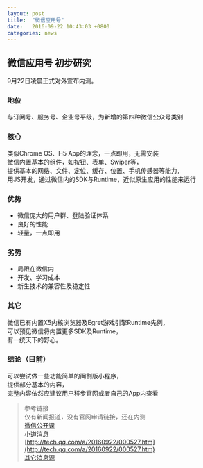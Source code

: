 ```yaml
---
layout: post
title:  "微信应用号"
date:   2016-09-22 10:43:03 +0800
categories: news
---
```


## 微信应用号 初步研究  

9月22日凌晨正式对外宣布内测。  

### 地位  
与订阅号、服务号、企业号平级，为新增的第四种微信公众号类别

### 核心  
类似Chrome OS、H5 App的理念，一点即用，无需安装  
微信内置基本的组件，如按钮、表单、Swiper等，  
提供基本的网络、文件、定位、缓存、位置、手机传感器等能力，  
用JS开发，通过微信内的SDK与Runtime，近似原生应用的性能来运行  

### 优势  
- 微信庞大的用户群、登陆验证体系
- 良好的性能
- 轻量，一点即用

### 劣势  
- 局限在微信内
- 开发、学习成本
- 新生技术的兼容性及稳定性

### 其它  
微信已有内置X5内核浏览器及Egret游戏引擎Runtime先例，  
可以预见微信将内置更多SDK及Runtime，  
有一统天下的野心。

### 结论（目前） 
可以尝试做一些功能简单的阉割版小程序，  
提供部分基本的内容，  
完整内容依然应建议用户移步官网或者自己的App内查看  



> 参考链接  
> 仅有新闻报道，没有官网申请链接，还在内测  
> [微信公开课](http://mp.weixin.qq.com/s?__biz=MjM5NTE4Njc4NQ==&mid=2657611284&idx=1&sn=e0130bb42e342f99c783e5b802559f04&chksm=bd6f1f1a8a18960c12b24507c88e55d75f41c535cedcf937e42634eb9de30f708da422d6b27e&scene=1&srcid=0922LBTCpofslA0XSspcFM1u#rd)  
> [小道消息](http://mp.weixin.qq.com/s?src=3&timestamp=1474510964&ver=1&signature=9iql2gUC5J7Ore2nR-vE*H0gMx-FPnvh7tg-59H5QWPCNTYUeY9d3C3hq972Qm04tF*gCNbz726VjeL2GGgRhtC3oF6892PqUtF9HX9KxsBPxHqx3GlRTmiZ0ePmeTt2yDaH2Bd5y2cuN2yg1oK3R2RXdlbC0few3igSGAygxRw=)  
> [http://tech.qq.com/a/20160922/000527.htm](http://tech.qq.com/a/20160922/000527.htm)  
> [其它消息源](http://mp.weixin.qq.com/s?src=3&timestamp=1474511014&ver=1&signature=c3WzUSHezS0-0is2wpKPql5lLlJv1Bc3ZqlSt8hcVp3ZLVvVFZW2gll4UX9tBk-7Fw5jbw*euRhyeH*P6mqnR6EljVMxvEenL0VinKp3yTnmp9AmTcypa4Z0qG1O3WWx-Ez-WMGRSvnv0SN7a8rNj0pQMsymm0yXYb1EIWA6K14=)